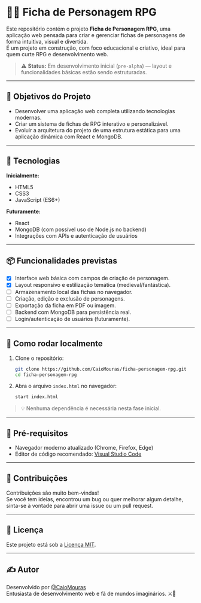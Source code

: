 
# 🧝‍♂️ Ficha de Personagem RPG

Este repositório contém o projeto **Ficha de Personagem RPG**, uma aplicação web pensada para criar e gerenciar fichas de personagens de forma intuitiva, visual e divertida.  
É um projeto em construção, com foco educacional e criativo, ideal para quem curte RPG e desenvolvimento web.

> ⚠️ **Status:** Em desenvolvimento inicial (`pre-alpha`) — layout e funcionalidades básicas estão sendo estruturadas.

---

## 🎯 Objetivos do Projeto

- Desenvolver uma aplicação web completa utilizando tecnologias modernas.
- Criar um sistema de fichas de RPG interativo e personalizável.
- Evoluir a arquitetura do projeto de uma estrutura estática para uma aplicação dinâmica com React e MongoDB.

---

## 🧰 Tecnologias

**Inicialmente:**

- HTML5
- CSS3
- JavaScript (ES6+)

**Futuramente:**

- React
- MongoDB (com possível uso de Node.js no backend)
- Integrações com APIs e autenticação de usuários

---

## 📦 Funcionalidades previstas

- [x] Interface web básica com campos de criação de personagem.
- [x] Layout responsivo e estilização temática (medieval/fantástica).
- [ ] Armazenamento local das fichas no navegador.
- [ ] Criação, edição e exclusão de personagens.
- [ ] Exportação da ficha em PDF ou imagem.
- [ ] Backend com MongoDB para persistência real.
- [ ] Login/autenticação de usuários (futuramente).

---

## 🚀 Como rodar localmente

1. Clone o repositório:
   ```bash
   git clone https://github.com/CaioMouras/ficha-personagem-rpg.git
   cd ficha-personagem-rpg
   ```

2. Abra o arquivo `index.html` no navegador:
   ```bash
   start index.html
   ```

> 💡 Nenhuma dependência é necessária nesta fase inicial.

---

## 🧪 Pré-requisitos

- Navegador moderno atualizado (Chrome, Firefox, Edge)
- Editor de código recomendado: [Visual Studio Code](https://code.visualstudio.com/)

---

## 🙌 Contribuições

Contribuições são muito bem-vindas!  
Se você tem ideias, encontrou um bug ou quer melhorar algum detalhe, sinta-se à vontade para abrir uma issue ou um pull request.

---

## 📄 Licença

Este projeto está sob a [Licença MIT](LICENSE).

---

## ✍️ Autor

Desenvolvido por [@CaioMouras](https://github.com/CaioMouras)  
Entusiasta de desenvolvimento web e fã de mundos imaginários. ⚔️🎲
